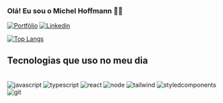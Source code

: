  ### Olá! Eu sou o Michel Hoffmann 🤘🏽

[![Portfólio](https://img.shields.io/badge/website-000000?style=for-the-badge&logo=About.me&logoColor=white)](https://michel-dev.netlify.app/)     [![Linkedin](https://img.shields.io/badge/LinkedIn-0077B5?style=for-the-badge&logo=linkedin&logoColor=white)](https://www.linkedin.com/in/michelhoffmann-/)

[![Top Langs](https://github-readme-stats.vercel.app/api/top-langs/?username=MichelHoffmann&layout=compact)](https://github.com/anuraghazra/github-readme-stats&langs_count=6)

## Tecnologias que uso no meu dia

<div style="display: inline_block"><br/>
 
<img align="center" alt="javascript" src="https://img.shields.io/badge/JavaScript-323330?style=for-the-badge&logo=javascript&logoColor=F7DF1E">
<img align="center" alt="typescript" src="https://img.shields.io/badge/TypeScript-007ACC?style=for-the-badge&logo=typescript&logoColor=white">
<img align="center" alt="react" src="https://img.shields.io/badge/React-20232A?style=for-the-badge&logo=react&logoColor=61DAFB">
<img align="center" alt="node" src="https://img.shields.io/badge/Node.js-43853D?style=for-the-badge&logo=node.js&logoColor=white">
<img align="center" alt="tailwind" src="https://img.shields.io/badge/Tailwind_CSS-38B2AC?style=for-the-badge&logo=tailwind-css&logoColor=white">
<img align="center" alt="styledcomponents" src="https://img.shields.io/badge/styled--components-DB7093?style=for-the-badge&logo=styled-components&logoColor=white">
<img align="center" alt="git" src="https://img.shields.io/badge/Git-E34F26?style=for-the-badge&logo=git&logoColor=white">


</div>
